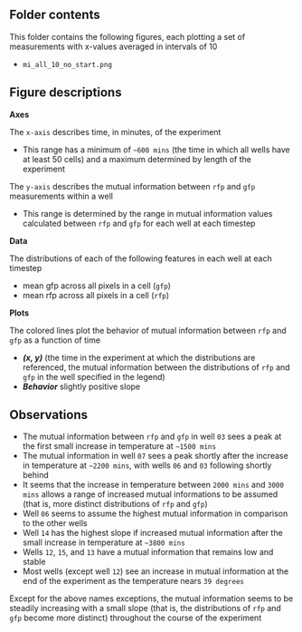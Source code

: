 ## Folder contents
This folder contains the following figures, each plotting a set of measurements with x-values averaged in intervals of 10
- `mi_all_10_no_start.png`
  
## Figure descriptions
**Axes**

The `x-axis` describes time, in minutes, of the experiment
- This range has a minimum of `~600 mins` (the time in which all wells have at least 50 cells) and a maximum determined by length of the experiment

The `y-axis` describes the mutual information between `rfp` and `gfp` measurements within a well
- This range is determined by the range in mutual information values calculated between `rfp` and `gfp` for each well at each timestep

**Data**

The distributions of each of the following features in each well at each timestep
- mean gfp across all pixels in a cell (`gfp`)
- mean rfp across all pixels in a cell (`rfp`)
  
**Plots**

The colored lines plot the behavior of mutual information between `rfp` and `gfp` as a function of time
- ***(x, y)*** (the time in the experiment at which the distributions are referenced, the mutual information between the distributions of `rfp` and `gfp` in the well specified in the legend)
- ***Behavior*** slightly positive slope

## Observations
- The mutual information between `rfp` and `gfp` in well `03` sees a peak at the first small increase in temperature at `~1500 mins`
- The mutual information in well `07` sees a peak shortly after the increase in temperature at `~2200 mins`, with wells `06` and `03` following shortly behind
- It seems that the increase in temperature between `2000 mins` and `3000 mins` allows a range of increased mutual informations to be assumed (that is, more distinct distributions of `rfp` and `gfp`)
- Well `06` seems to assume the highest mutual information in comparison to the other wells
- Well `14` has the highest slope if increased mutual information after the small increase in temperature at `~3800 mins`
- Wells `12`, `15`, and `13` have a mutual information that remains low and stable
- Most wells (except well `12`) see an increase in mutual information at the end of the experiment as the temperature nears `39 degrees`

Except for the above names exceptions, the mutual information seems to be steadily increasing with a small slope (that is, the distributions of `rfp` and `gfp` become more distinct) throughout the course of the experiment


